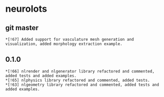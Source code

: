 # neurolots

## git master

	*[!67] Added support for vasculature mesh generation and visualization, added morphology extraction example.

## 0.1.0

	*[!66] nlrender and nlgenerator library refactored and commented, added tests and added examples.
	*[!65] nlphysics library refactored and commented, added tests.
	*[!63] nlgeometry library refactored and commented, added tests and added examples.
